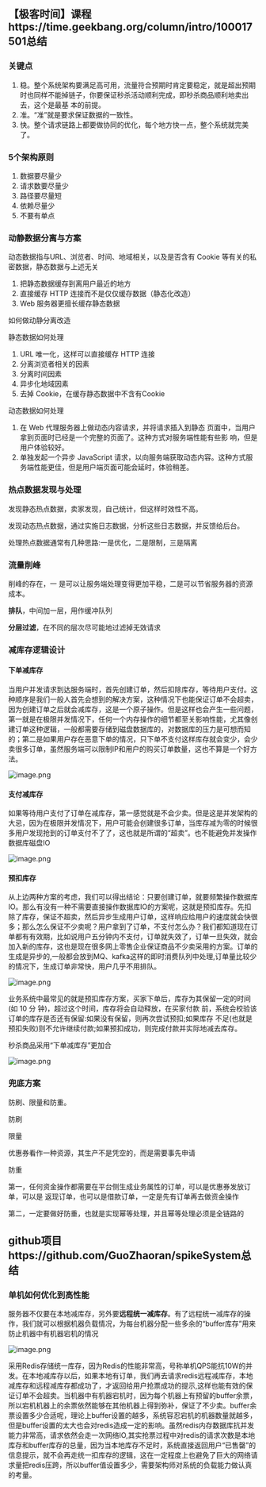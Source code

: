 ## 【极客时间】课程https://time.geekbang.org/column/intro/100017501总结

### 关键点

1. 稳。整个系统架构要满足高可用，流量符合预期时肯定要稳定，就是超出预期 时也同样不能掉链子，你要保证秒杀活动顺利完成，即秒杀商品顺利地卖出去，这个是最基 本的前提。
2. 准。“准”就是要求保证数据的一致性。
3. 快。整个请求链路上都要做协同的优化，每个地方快一点，整个系统就完美了。

### 5个架构原则

1. 数据要尽量少
2. 请求数要尽量少
3. 路径要尽量短
4. 依赖尽量少
5. 不要有单点

### 动静数据分离与方案

动态数据指与URL、浏览者、时间、地域相关，以及是否含有 Cookie 等有关的私密数据，静态数据与上述无关

1. 把静态数据缓存到离用户最近的地方
2. 直接缓存 HTTP 连接而不是仅仅缓存数据（静态化改造）
3. Web 服务器更擅长缓存静态数据

如何做动静分离改造

静态数据如何处理

1. URL 唯一化，这样可以直接缓存 HTTP 连接
2. 分离浏览者相关的因素
3. 分离时间因素
4. 异步化地域因素
5. 去掉 Cookie，在缓存静态数据中不含有Cookie

动态数据如何处理

1. 在 Web 代理服务器上做动态内容请求，并将请求插入到静态 页面中，当用户拿到页面时已经是一个完整的页面了。这种方式对服务端性能有些影 响，但是用户体验较好。
2. 单独发起一个异步 JavaScript 请求，以向服务端获取动态内容。这种方式服务端性能更佳，但是用户端页面可能会延时，体验稍差。

### 热点数据发现与处理

发现静态热点数据，卖家发现，自己统计，但这样时效性不高。

发现动态热点数据，通过实施日志数据，分析这些日志数据，并反馈给后台。

处理热点数据通常有几种思路:一是优化，二是限制，三是隔离

### 流量削峰

削峰的存在，一 是可以让服务端处理变得更加平稳，二是可以节省服务器的资源成本。

**排队**，中间加一层，用作缓冲队列

**分层过滤**，在不同的层次尽可能地过滤掉无效请求

### 减库存逻辑设计

#### 下单减库存

当用户并发请求到达服务端时，首先创建订单，然后扣除库存，等待用户支付。这种顺序是我们一般人首先会想到的解决方案，这种情况下也能保证订单不会超卖，因为创建订单之后就会减库存，这是一个原子操作。但是这样也会产生一些问题，第一就是在极限并发情况下，任何一个内存操作的细节都至关影响性能，尤其像创建订单这种逻辑，一般都需要存储到磁盘数据库的，对数据库的压力是可想而知的；第二是如果用户存在恶意下单的情况，只下单不支付这样库存就会变少，会少卖很多订单，虽然服务端可以限制IP和用户的购买订单数量，这也不算是一个好方法。

![image.png](https://cdn.nlark.com/yuque/0/2021/png/2542319/1611582011669-e813879c-5c5e-45f8-b9d1-deaca8bfe38b.png)



####  支付减库存

如果等待用户支付了订单在减库存，第一感觉就是不会少卖。但是这是并发架构的大忌，因为在极限并发情况下，用户可能会创建很多订单，当库存减为零的时候很多用户发现抢到的订单支付不了了，这也就是所谓的“超卖”。也不能避免并发操作数据库磁盘IO

![image.png](https://cdn.nlark.com/yuque/0/2021/png/2542319/1611582018476-bc193bb9-2ed2-40e4-919d-5285a588e04c.png)

####  预扣库存

从上边两种方案的考虑，我们可以得出结论：只要创建订单，就要频繁操作数据库IO。那么有没有一种不需要直接操作数据库IO的方案呢，这就是预扣库存。先扣除了库存，保证不超卖，然后异步生成用户订单，这样响应给用户的速度就会快很多；那么怎么保证不少卖呢？用户拿到了订单，不支付怎么办？我们都知道现在订单都有有效期，比如说用户五分钟内不支付，订单就失效了，订单一旦失效，就会加入新的库存，这也是现在很多网上零售企业保证商品不少卖采用的方案。订单的生成是异步的,一般都会放到MQ、kafka这样的即时消费队列中处理,订单量比较少的情况下，生成订单非常快，用户几乎不用排队。

![image.png](https://cdn.nlark.com/yuque/0/2021/png/2542319/1611582040162-42adddf2-178c-4ad5-80cc-3913509b4a6c.png)

业务系统中最常见的就是预扣库存方案，买家下单后，库存为其保留一定的时间(如 10 分 钟)，超过这个时间，库存将会自动释放，在买家付款 前，系统会校验该订单的库存是否还有保留:如果没有保留，则再次尝试预扣;如果库存 不足(也就是预扣失败)则不允许继续付款;如果预扣成功，则完成付款并实际地减去库存。

秒杀商品采用“下单减库存”更加合

![image.png](https://cdn.nlark.com/yuque/0/2021/png/2542319/1611579574887-234633ab-f785-4d79-8fc1-6d54005e6110.png)

### 兜底方案

防刷、限量和防重。

防刷

限量

优惠券看作一种资源，其生产不是凭空的，而是需要事先申请														

防重															

第一，任何资金操作都需要在平台侧生成业务属性的订单，可以是优惠券发放订单，可以是 返现订单，也可以是借款订单，一定是先有订单再去做资金操作

第二，一定要做好防重，也就是实现幂等处理，并且幂等处理必须是全链路的

## github项目https://github.com/GuoZhaoran/spikeSystem总结

### 单机如何优化到高性能

服务器不仅要在本地减库存，另外要**远程统一减库存**。有了远程统一减库存的操作，我们就可以根据机器负载情况，为每台机器分配一些多余的“buffer库存”用来防止机器中有机器宕机的情况

![image.png](https://cdn.nlark.com/yuque/0/2021/png/2542319/1611582468642-f99ea26a-b3aa-4ee5-9e5c-738a9f7ca934.png)

采用Redis存储统一库存，因为Redis的性能非常高，号称单机QPS能抗10W的并发。在本地减库存以后，如果本地有订单，我们再去请求redis远程减库存，本地减库存和远程减库存都成功了，才返回给用户抢票成功的提示,这样也能有效的保证订单不会超卖。当机器中有机器宕机时，因为每个机器上有预留的buffer余票，所以宕机机器上的余票依然能够在其他机器上得到弥补，保证了不少卖。buffer余票设置多少合适呢，理论上buffer设置的越多，系统容忍宕机的机器数量就越多，但是buffer设置的太大也会对redis造成一定的影响。虽然redis内存数据库抗并发能力非常高，请求依然会走一次网络IO,其实抢票过程中对redis的请求次数是本地库存和buffer库存的总量，因为当本地库存不足时，系统直接返回用户“已售罄”的信息提示，就不会再走统一扣库存的逻辑，这在一定程度上也避免了巨大的网络请求量把redis压跨，所以buffer值设置多少，需要架构师对系统的负载能力做认真的考量。